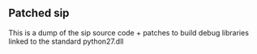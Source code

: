 Patched sip
-----------

This is a dump of the sip source code + patches to build debug libraries linked to the standard python27.dll
